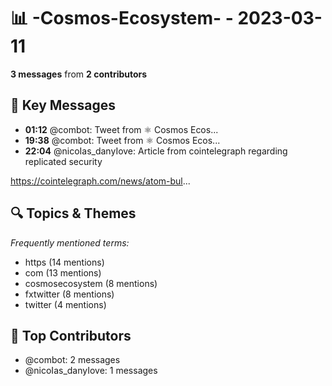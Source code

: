 # 📊 -Cosmos-Ecosystem- - 2023-03-11
**3 messages** from **2 contributors**

## 💬 Key Messages
- **01:12** @combot: [‌‌‌‌‎⁠](https://twitter.com/CosmosEcosystem/status/1634361531663273984)Tweet from ⚛️ Cosmos Ecos...
- **19:38** @combot: [‌‌‌‌‎⁠](https://twitter.com/CosmosEcosystem/status/1634639927483703299)Tweet from ⚛️ Cosmos Ecos...
- **22:04** @nicoIas_danyIove: Article from cointelegraph regarding replicated security

https://cointelegraph.com/news/atom-bul...

## 🔍 Topics & Themes
*Frequently mentioned terms:*
- https (14 mentions)
- com (13 mentions)
- cosmosecosystem (8 mentions)
- fxtwitter (8 mentions)
- twitter (4 mentions)

## 👥 Top Contributors
- @combot: 2 messages
- @nicoIas_danyIove: 1 messages